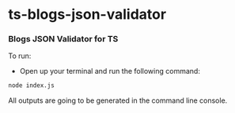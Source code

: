 # ts-blogs-json-validator
### Blogs JSON Validator for TS

To run:
* Open up your terminal and run the following command:
```bash
node index.js
```

All outputs are going to be generated in the command line console.